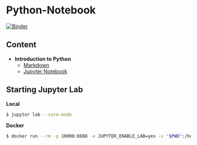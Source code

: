 # Python-Notebook

[![Binder](https://mybinder.org/badge_logo.svg)](https://mybinder.org/v2/gh/develmusa/Python-Notebook.git/master?filepath=Introduction_to_Python.ipynb)

## Content
- **Introduction to Python**
  - [Markdown](Introduction_to_Python.md)
  - [Jupyter Notebook](Introduction_to_Python.ipynb)
  
## Starting Jupyter Lab
**Local**
```bash
$ jupyter lab --core-mode
```

**Docker**
```bash
$ docker run --rm -p 10000:8888 -e JUPYTER_ENABLE_LAB=yes -v "$PWD":/home/jovyan/work jupyter/datascience-notebook
```
  
  

